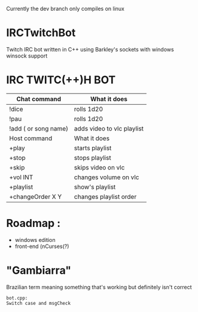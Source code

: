Currently the dev branch only compiles on linux
# IRCTwitchBot
Twitch IRC bot written in C++ using Barkley's sockets with windows winsock support
# IRC TWITC(++)H BOT

| Chat command | What it does |
| ------ | ------ |
| !dice | rolls 1d20 |
| !pau | rolls 1d20 |
| !add (<yt-link> or song name) | adds video to vlc playlist |
| Host command | What it does |
| +play | starts playlist |
| +stop | stops playlist |
| +skip | skips video on vlc |
| +vol INT | changes volume on vlc |
| +playlist | show's playlist |
| +changeOrder X Y | changes playlist order|


# Roadmap :
  
  - windows edition
  - front-end (nCurses(?)
# "Gambiarra"
Brazilian term meaning something that's working but definitely isn't correct

    bot.cpp:
    Switch case and msgCheck
